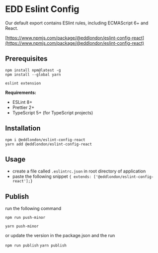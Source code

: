 # EDD Eslint Config

Our default export contains ESlint rules, including ECMAScript 6+ and React.

[https://www.npmjs.com/package/@eddlondon/eslint-config-react](https://www.npmjs.com/package/@eddlondon/eslint-config-react)

## Prerequisites

`npm install npm@latest -g`  
`npm install --global yarn`

`eslint extension`

**Requirements:**

- ESLint 8+
- Prettier 2+
- TypeScript 5+ (for TypeScript projects)

## Installation

`npm i @eddlondon/eslint-config-react`  
`yarn add @eddlondon/eslint-config-react`

## Usage

- create a file called `.eslintrc.json` in root directory of application
- paste the following snippet `{ extends: ['@eddlondon/eslint-config-react'];}`

## Publish

run the following command

`npm run push-minor`

`yarn push-minor`

or update the version in the package.json and the run

`npm run publish`
`yarn publish`
